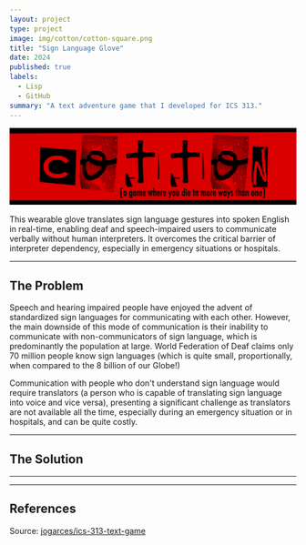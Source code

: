 ```yaml
---
layout: project
type: project
image: img/cotton/cotton-square.png
title: "Sign Language Glove"
date: 2024
published: true
labels:
  - Lisp
  - GitHub
summary: "A text adventure game that I developed for ICS 313."
---
```


<img class="img-fluid" src="../img/cotton/cotton-header.png">

This wearable glove translates sign language gestures into spoken English in real-time, enabling deaf and speech-impaired users to communicate verbally without human interpreters. It overcomes the critical barrier of interpreter dependency, especially in emergency situations or hospitals.

<hr>

## The Problem

Speech and hearing impaired people have enjoyed the advent of standardized sign languages for communicating with each other. However, the main downside of this mode of communication is their inability to communicate with non-communicators of sign language, which is predominantly the population at large. World Federation of Deaf claims only 70 million people know sign languages (which is quite small, proportionally, when compared to the 8 billion of our Globe!)

Communication with people who don't understand sign language would require translators (a person who is capable of translating sign language into voice and vice versa), presenting a significant challenge as translators are not available all the time, especially during an emergency situation or in hospitals, and can be quite costly.

<hr>

## The Solution

<hr>


<hr>

## References

Source: <a href="https://github.com/jogarces/ics-313-text-game"><i class="large github icon "></i>jogarces/ics-313-text-game</a>
